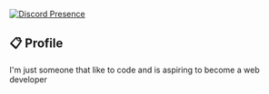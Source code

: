 [![Discord Presence](https://lanyard.ushiekane.dev/api/1069279762591264900?idleMessage=Probably%20not%20doing%20anything%20right%20now!%20💤&hideDiscrim=true)](https://discord.com/users/1069279762591264900)

## 📋 Profile
I'm just someone that like to code and is aspiring to become a web developer
